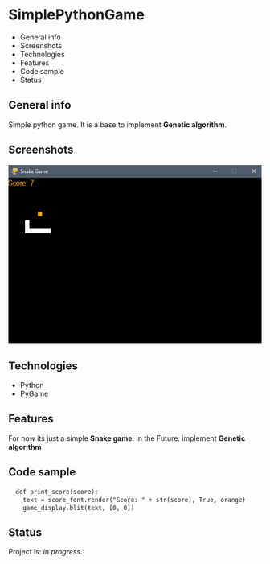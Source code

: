 # SimplePythonGame 
* General info
* Screenshots
* Technologies
* Features
* Code sample
* Status

## General info
  Simple python game. It is a base to implement **Genetic algorithm**.
## Screenshots
  ![Image of the game](https://raw.githubusercontent.com/SboTeaman/SimplePythonGame/master/SnakeGame.png?token=AOVS2YNBENJG3MY7IIGASFLAWAQGE)
## Technologies
  * Python
  * PyGame
  
## Features
For now its just a simple **Snake game**.
In the Future:
implement **Genetic algorithm**

## Code sample
```
  def print_score(score):
    text = score_font.render("Score: " + str(score), True, orange)
    game_display.blit(text, [0, 0])
 ``` 
## Status
Project is: *in progress*.
